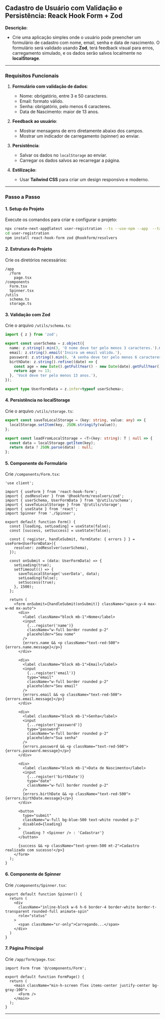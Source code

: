 ## Cadastro de Usuário com Validação e Persistência: Reack Hook Form + Zod

**Descrição**:  
- Crie uma aplicação simples onde o usuário pode preencher um formulário de cadastro com nome, email, senha e data de nascimento.
 O formulário será validado usando **Zod**, terá feedback visual para erros, carregamento simulado, e os dados serão salvos localmente no **localStorage**.

---

### **Requisitos Funcionais**
1. **Formulário com validação de dados**:
   - Nome: obrigatório, entre 3 e 50 caracteres.
   - Email: formato válido.
   - Senha: obrigatório, pelo menos 6 caracteres.
   - Data de Nascimento: maior de 13 anos.

2. **Feedback ao usuário**:
   - Mostrar mensagens de erro diretamente abaixo dos campos.
   - Mostrar um indicador de carregamento (spinner) ao enviar.

3. **Persistência**:
   - Salvar os dados no `localStorage` ao enviar.
   - Carregar os dados salvos ao recarregar a página.

4. **Estilização**:
   - Usar **Tailwind CSS** para criar um design responsivo e moderno.

---

### **Passo a Passo**

#### 1. **Setup do Projeto**
Execute os comandos para criar e configurar o projeto:
```bash
npx create-next-app@latest user-registration --ts --use-npm --app  --tailwind
cd user-registration
npm install react-hook-form zod @hookform/resolvers
```

#### 2. **Estrutura do Projeto**
Crie os diretórios necessários:
```
/app
  /form
    page.tsx
/components
  Form.tsx
  Spinner.tsx
/utils
  schema.ts
  storage.ts
```

#### 3. **Validação com Zod**
Crie o arquivo `/utils/schema.ts`:
```typescript
import { z } from 'zod';

export const userSchema = z.object({
  name: z.string().min(3, 'O nome deve ter pelo menos 3 caracteres.').max(50, 'O nome pode ter no máximo 50 caracteres.'),
  email: z.string().email('Insira um email válido.'),
  password: z.string().min(6, 'A senha deve ter pelo menos 6 caracteres.'),
  birthDate: z.string().refine((date) => {
    const age = new Date().getFullYear() - new Date(date).getFullYear();
    return age >= 13;
  }, 'Você deve ter pelo menos 13 anos.'),
});

export type UserFormData = z.infer<typeof userSchema>;
```

#### 4. **Persistência no localStorage**
Crie o arquivo `/utils/storage.ts`:
```typescript
export const saveToLocalStorage = (key: string, value: any) => {
  localStorage.setItem(key, JSON.stringify(value));
};

export const loadFromLocalStorage = <T>(key: string): T | null => {
  const data = localStorage.getItem(key);
  return data ? JSON.parse(data) : null;
};
```

#### 5. **Componente do Formulário**
Crie `/components/Form.tsx`:
```tsx
'use client';

import { useForm } from 'react-hook-form';
import { zodResolver } from '@hookform/resolvers/zod';
import { userSchema, UserFormData } from '@/utils/schema';
import { saveToLocalStorage } from '@/utils/storage';
import { useState } from 'react';
import Spinner from './Spinner';

export default function Form() {
  const [loading, setLoading] = useState(false);
  const [success, setSuccess] = useState(false);

  const { register, handleSubmit, formState: { errors } } = useForm<UserFormData>({
    resolver: zodResolver(userSchema),
  });

  const onSubmit = (data: UserFormData) => {
    setLoading(true);
    setTimeout(() => {
      saveToLocalStorage('userData', data);
      setLoading(false);
      setSuccess(true);
    }, 1500);
  };

  return (
    <form onSubmit={handleSubmit(onSubmit)} className="space-y-4 max-w-md mx-auto">
      <div>
        <label className="block mb-1">Nome</label>
        <input
          {...register('name')}
          className="w-full border rounded p-2"
          placeholder="Seu nome"
        />
        {errors.name && <p className="text-red-500">{errors.name.message}</p>}
      </div>

      <div>
        <label className="block mb-1">Email</label>
        <input
          {...register('email')}
          type="email"
          className="w-full border rounded p-2"
          placeholder="Seu email"
        />
        {errors.email && <p className="text-red-500">{errors.email.message}</p>}
      </div>

      <div>
        <label className="block mb-1">Senha</label>
        <input
          {...register('password')}
          type="password"
          className="w-full border rounded p-2"
          placeholder="Sua senha"
        />
        {errors.password && <p className="text-red-500">{errors.password.message}</p>}
      </div>

      <div>
        <label className="block mb-1">Data de Nascimento</label>
        <input
          {...register('birthDate')}
          type="date"
          className="w-full border rounded p-2"
        />
        {errors.birthDate && <p className="text-red-500">{errors.birthDate.message}</p>}
      </div>

      <button
        type="submit"
        className="w-full bg-blue-500 text-white rounded p-2"
        disabled={loading}
      >
        {loading ? <Spinner /> : 'Cadastrar'}
      </button>

      {success && <p className="text-green-500 mt-2">Cadastro realizado com sucesso!</p>}
    </form>
  );
}
```

#### 6. **Componente de Spinner**
Crie `/components/Spinner.tsx`:
```tsx
export default function Spinner() {
  return (
    <div
      className="inline-block w-6 h-6 border-4 border-white border-t-transparent rounded-full animate-spin"
      role="status"
    >
      <span className="sr-only">Carregando...</span>
    </div>
  )
}
```

#### 7. **Página Principal**
Crie `/app/form/page.tsx`:
```tsx
import Form from '@/components/Form';

export default function FormPage() {
  return (
    <main className="min-h-screen flex items-center justify-center bg-gray-100">
      <Form />
    </main>
  );
}
```

---
